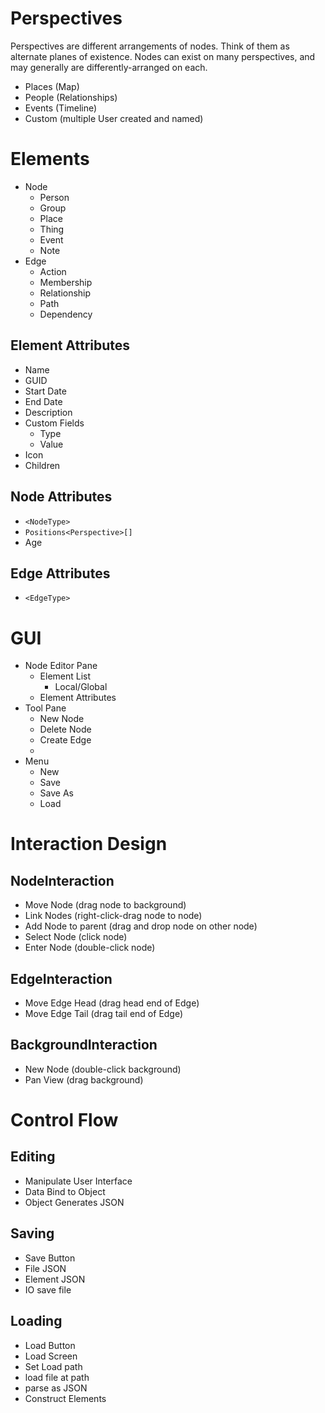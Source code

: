 # Perspectives
Perspectives are different arrangements of nodes. Think of them as alternate planes of existence. Nodes can exist on many perspectives, and may generally are differently-arranged on each.

* Places (Map)
* People (Relationships)
* Events (Timeline)
* Custom (multiple User created and named)

# Elements
* Node
	* Person
	* Group
	* Place
	* Thing
	* Event
	* Note
* Edge
	* Action
	* Membership
	* Relationship
	* Path
	* Dependency

## Element Attributes
* Name
* GUID
* Start Date
* End Date
* Description
* Custom Fields
	* Type
	* Value
* Icon
* Children

## Node Attributes
* `<NodeType>`
* `Positions<Perspective>[]`
* Age

## Edge Attributes
* `<EdgeType>`

# GUI
* Node Editor Pane
	* Element List
		* Local/Global
	* Element Attributes
* Tool Pane
	* New Node
	* Delete Node
	* Create Edge
	* 
* Menu
	* New
	* Save
	* Save As
	* Load

# Interaction Design

## NodeInteraction
* Move Node (drag node to background)
* Link Nodes (right-click-drag node to node)
* Add Node to parent (drag and drop node on other node)
* Select Node (click node)
* Enter Node (double-click node)

## EdgeInteraction
* Move Edge Head (drag head end of Edge)
* Move Edge Tail (drag tail end of Edge)

## BackgroundInteraction
* New Node (double-click background)
* Pan View (drag background)

# Control Flow

## Editing
* Manipulate User Interface
* Data Bind to Object
* Object Generates JSON

## Saving
* Save Button
* File JSON
* Element JSON
* IO save file

## Loading
* Load Button
* Load Screen
* Set Load path
* load file at path
* parse as JSON
* Construct Elements